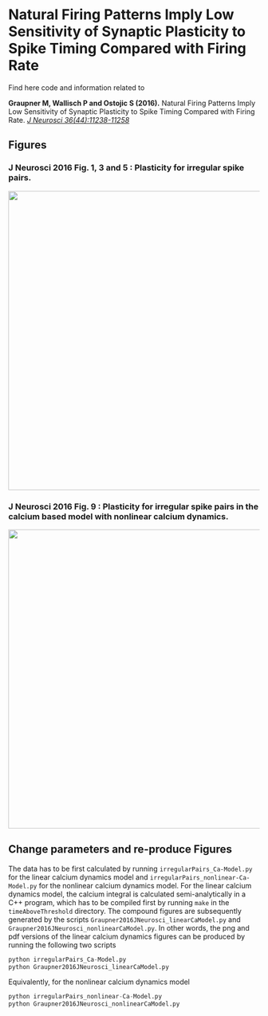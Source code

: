 
Natural Firing Patterns Imply Low Sensitivity of Synaptic Plasticity to Spike Timing Compared with Firing Rate
==============================

Find here code and information related to

**Graupner M, Wallisch P and Ostojic S (2016).**
Natural Firing Patterns Imply Low Sensitivity of Synaptic Plasticity to Spike Timing Compared with Firing Rate.
[*J Neurosci 36(44):11238-11258*](http://www.jneurosci.org/content/36/44/11238)



Figures
-----------

### J Neurosci 2016 Fig. 1, 3 and 5 : Plasticity for irregular spike pairs.
<img src="outputFigures/Graupner2016JNeurosci_linearCaModel.png" width="600px" />



### J Neurosci 2016 Fig. 9 : Plasticity for irregular spike pairs in the calcium based model with nonlinear calcium dynamics.
<img src="outputFigures/Graupner2016JNeurosci_nonlinearCaModel.png" width="600px" />


Change parameters and re-produce Figures
-----------

The data has to be first calculated by running `irregularPairs_Ca-Model.py` for the linear calcium dynamics model and
`irregularPairs_nonlinear-Ca-Model.py` for the nonlinear calcium dynamics model.
For the linear calcium dynamics model, the calcium integral is calculated semi-analytically in a C++ program,
which has to be compiled first by running `make` in the `timeAboveThreshold` directory.
The compound figures are subsequently generated by the scripts `Graupner2016JNeurosci_linearCaModel.py`
and `Graupner2016JNeurosci_nonlinearCaModel.py`. In other words, the png and pdf versions of the linear calcium
dynamics figures can be produced by running the following two scripts

```python
python irregularPairs_Ca-Model.py
python Graupner2016JNeurosci_linearCaModel.py
```

Equivalently, for the nonlinear calcium dynamics model
```python
python irregularPairs_nonlinear-Ca-Model.py
python Graupner2016JNeurosci_nonlinearCaModel.py
```


